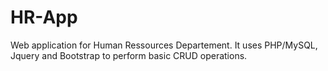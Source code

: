 # HR-App
Web application for Human Ressources Departement.
It uses PHP/MySQL, Jquery and Bootstrap to perform basic CRUD operations.
